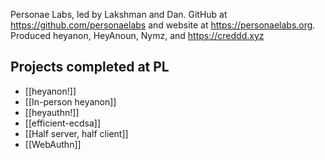 Personae Labs, led by Lakshman and Dan. GitHub at https://github.com/personaelabs and website at https://personaelabs.org. Produced heyanon, HeyAnoun, Nymz, and https://creddd.xyz

## Projects completed at PL
- [[heyanon!]]
- [[In-person heyanon]]
- [[heyauthn!]]
- [[efficient-ecdsa]]
- [[Half server, half client]]
- [[WebAuthn]]